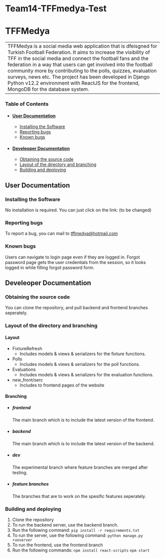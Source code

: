 # Team14-TFFmedya-Test

# **TFFMedya**

<table>
<tr>
<td>
TFFMedya is a social media web application that is dfeisgned for Turkish Football Federation. It aims to increase the visibility of TFF in the social media and connect the football fans and the federation in a way that users can get involved into the football community more by contributing to the polls, quizzes, evaluation surveys, news etc.
The project has been developed in Django Python v12.2 environment with ReactJS for the frontend, MongoDB for the database system.
</td>
</tr>
</table>

### Table of Contents
+ #### [User Documentation](#userdoc)
  - [Installing the Software](#installandrunsoftware)
  - [Reporting bugs](#reportbugs)
  - [Known bugs](#knownbugs)
+ #### [Develeoper Documentation](#devdoc)
  - [Obtaining the source code](#obtainsource)
  - [Layout of the directory and branching](#layoutdirectory)
  - [Building and deploying](#buildanddeploy)



## User Documentation <a name="userdoc"/>
### Installing the Software <a name="installandrunsoftware"/>
No installation is required. You can just click on the link: (to be changed)
### Reporting bugs <a name="reportbugs"/>
To report a bug, you can mail to tffmedya@hotmail.com
### Known bugs <a name="knownbugs"/>
Users can navigate to login page even if they are logged in.
Forgot password page gets the user credentials from the session, so it looks logged in while filling forgot password form.
## Develeoper Documentation <a name="devdoc"/>
### Obtaining the source code <a name="obtainsource"/>
You can clone the repository, and pull backend and frontend branches seperately.
### Layout of the directory and branching <a name="layoutdirectory"/>
#### Layout
+ FixtureRefresh
  + Includes models & views & serializers for the fixture functions.
+ Polls
  + Includes models & views & serializers for the poll functions.
+ Evaluations
  + Includes models & views & serializers for the evaluation functions.
+ new_front/serc
  + Includes to frontend pages of the website
#### Branching
  + ##### frontend
    The main branch which is to include the latest version of the frontend.
  + ##### backend
    The main branch which is to include the latest version of the backend.
  + ##### dev
    The experimental branch where feature branches are merged after testing.
  + ##### feature branches
    The branches that are to work on the spesific features seperately.
### Building and deploying <a name="buildanddeploy"/>
1. Clone the repository
2. To run the backend server, use the backend branch.
3. Run the following command: 
`pip install -r requirements.txt`
4. To run the server, use the following command:
`python manage.py runserver`
5. To run the frontend, use the frontend branch
6. Run the following commands:
`npm install react-scripts`
`npm start`
